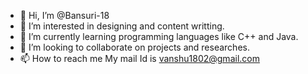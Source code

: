 - 👋 Hi, I’m @Bansuri-18
- 👀 I’m interested in designing and content writting.
- 🌱 I’m currently learning programming languages like C++ and Java.
- 💞️ I’m looking to collaborate on projects and researches.
- 📫 How to reach me My mail Id is vanshu1802@gmail.com

<!---
Bansuri-18/Bansuri-18 is a ✨ special ✨ repository because its `README.md` (this file) appears on your GitHub profile.
You can click the Preview link to take a look at your changes.
--->
